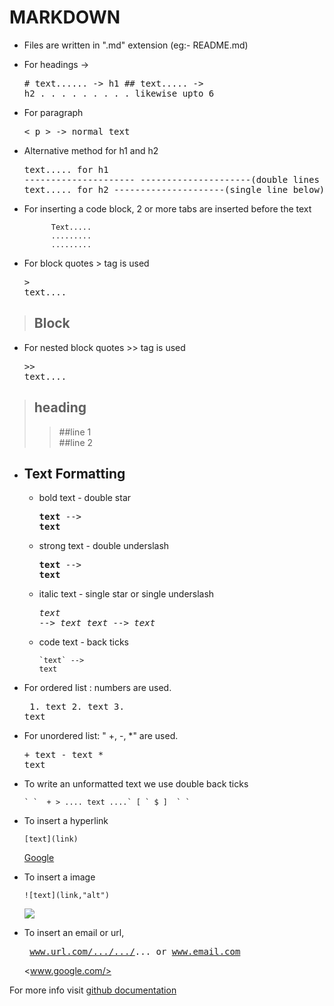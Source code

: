# MARKDOWN

+ Files are written in ".md" extension (eg:- README.md)
+ For headings ->
        <pre># text......    -> h1
        ## text.....    -> h2
        .   .   .
        .   .   .
        .   .   .
        likewise upto 6</pre>

+ For paragraph <pre>< p > -> normal text</pre>
+ Alternative method for h1 and h2 <pre>text..... for h1
        ---------------------
        ---------------------(double lines below)
        text..... for h2
        ---------------------(single line below)
        </pre>
+ For inserting a code block, 2 or more tabs are inserted before the text

            Text.....
            .........
            .........

+ For block quotes > tag is used <pre>> text....</pre>

> ## Block

+ For nested block quotes >> tag is used <pre>>> text....</pre>

> ## heading
>>
>> ##line 1<br>
>> ##line 2

+ ## Text Formatting

  + bold text - double star <pre>**text** --> **text**</pre>
  + strong text - double underslash <pre>**text** --> **text**</pre>
  + italic text - single star or single underslash <pre>_text_ --> _text_
            _text_ --> _text_
  + code text - back ticks<pre>`` `text` --> `` `text`</pre>
+ For ordered list : numbers are used.<pre>
        1. text
        2. text
        3. text</pre>
+ For unordered list: " +, -, *" are used.
        <pre>+ text
        - text
        * text</pre>
+ To write an unformatted text we use double back ticks <pre>`` ` `  + > .... text ....` [ ` $ ]  ` ` ``</pre>
+ To insert a hyperlink<pre>``[text](link)``</pre>
[Google]('www.google.com')
+ To insert a image<pre>``![text](link,"alt")``</pre>
![](https://simpleicon.com/wp-content/uploads/rocket.png)

+ To insert an email or url,<pre> www.url.com/.../.../...  or  www.email.com </pre>
<www.google.com/>

For more info visit [github documentation](https://docs.github.com/en/get-started/writing-on-github/getting-started-with-writing-and-formatting-on-github/basic-writing-and-formatting-syntax)
